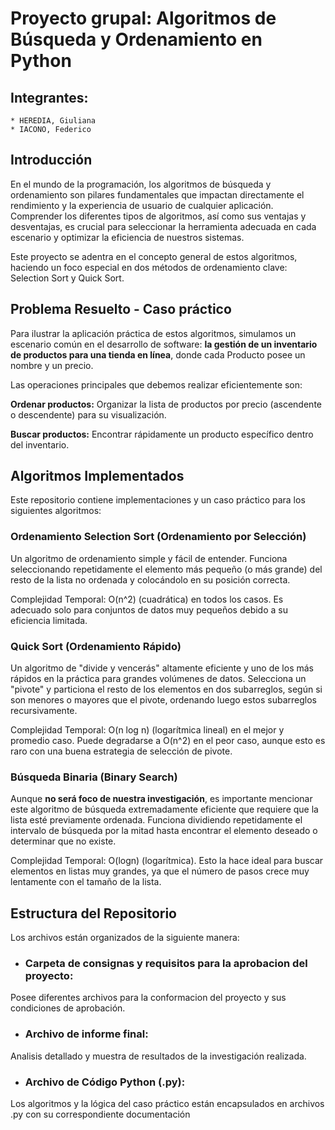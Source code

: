 # Proyecto grupal: Algoritmos de Búsqueda y Ordenamiento en Python

## Integrantes:

    * HEREDIA, Giuliana
    * IACONO, Federico


## Introducción
En el mundo de la programación, los algoritmos de búsqueda y ordenamiento son pilares fundamentales que impactan directamente el rendimiento y la experiencia de usuario de cualquier aplicación. Comprender los diferentes tipos de algoritmos, así como sus ventajas y desventajas, es crucial para seleccionar la herramienta adecuada en cada escenario y optimizar la eficiencia de nuestros sistemas.

Este proyecto se adentra en el concepto general de estos algoritmos, haciendo un foco especial en dos métodos de ordenamiento clave: Selection Sort y Quick Sort.


## Problema Resuelto - Caso práctico
Para ilustrar la aplicación práctica de estos algoritmos, simulamos un escenario común en el desarrollo de software: **la gestión de un inventario de productos para una tienda en línea**, donde cada Producto posee un nombre y un precio. 

Las operaciones principales que debemos realizar eficientemente son:

**Ordenar productos:** Organizar la lista de productos por precio (ascendente o descendente) para su visualización.

**Buscar productos:** Encontrar rápidamente un producto específico dentro del inventario.


## Algoritmos Implementados
Este repositorio contiene implementaciones y un caso práctico para los siguientes algoritmos:

### Ordenamiento Selection Sort (Ordenamiento por Selección)
Un algoritmo de ordenamiento simple y fácil de entender. Funciona seleccionando repetidamente el elemento más pequeño (o más grande) del resto de la lista no ordenada y colocándolo en su posición correcta.

Complejidad Temporal: 
O(n^2) (cuadrática) en todos los casos. Es adecuado solo para conjuntos de datos muy pequeños debido a su eficiencia limitada.


### Quick Sort (Ordenamiento Rápido)
Un algoritmo de "divide y vencerás" altamente eficiente y uno de los más rápidos en la práctica para grandes volúmenes de datos. Selecciona un "pivote" y particiona el resto de los elementos en dos subarreglos, según si son menores o mayores que el pivote, ordenando luego estos subarreglos recursivamente.

Complejidad Temporal: 
O(n log n) (logarítmica lineal) en el mejor y promedio caso. Puede degradarse a O(n^2) en el peor caso, aunque esto es raro con una buena estrategia de selección de pivote.


### Búsqueda Binaria (Binary Search)
Aunque **no será foco de nuestra investigación**, es importante mencionar este algoritmo de búsqueda extremadamente eficiente que requiere que la lista esté previamente ordenada. Funciona dividiendo repetidamente el intervalo de búsqueda por la mitad hasta encontrar el elemento deseado o determinar que no existe.

Complejidad Temporal: 
O(logn) (logarítmica). Esto la hace ideal para buscar elementos en listas muy grandes, ya que el número de pasos crece muy lentamente con el tamaño de la lista.


## Estructura del Repositorio
Los archivos están organizados de la siguiente manera:

* ### Carpeta de consignas y requisitos para la aprobacion del proyecto: 
Posee diferentes archivos para la conformacion del proyecto y sus condiciones de aprobación.

* ### Archivo de informe final: 
Analisis detallado y muestra de resultados de la investigación realizada.

* ### Archivo de Código Python (.py): 
Los algoritmos y la lógica del caso práctico están encapsulados en archivos .py con su correspondiente documentación